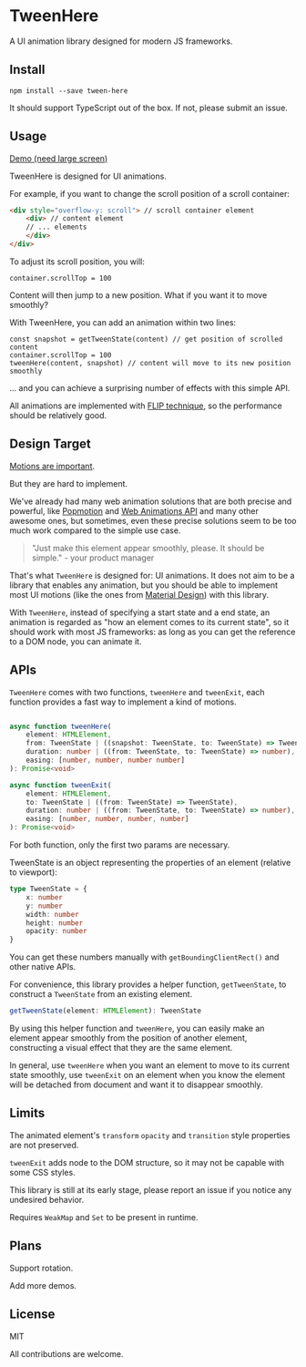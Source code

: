 # TweenHere

A UI animation library designed for modern JS frameworks.

## Install

`npm install --save tween-here`

It should support TypeScript out of the box. If not, please submit an issue.

## Usage

[Demo (need large screen)](http://pinyin.github.io/tween-here)

TweenHere is designed for UI animations. 

For example, if you want to change the scroll position of a scroll container:

```html
<div style="overflow-y: scroll"> // scroll container element
    <div> // content element
    // ... elements
    </div>
</div>
```
To adjust its scroll position, you will:
```
container.scrollTop = 100
```
Content will then jump to a new position. What if you want it to move smoothly? 

With TweenHere, you can add an animation within two lines:
```
const snapshot = getTweenState(content) // get position of scrolled content
container.scrollTop = 100
tweenHere(content, snapshot) // content will move to its new position smoothly 
```

... and you can achieve a surprising number of effects with this simple API.

All animations are implemented with [FLIP technique](https://aerotwist.com/blog/flip-your-animations/), so the performance should be relatively good.

## Design Target

[Motions are important](https://material.io/guidelines/motion/material-motion.html#material-motion-why-does-motion-matter).

But they are hard to implement.

We've already had many web animation solutions that are both precise and powerful, like [Popmotion](https://popmotion.io/) and [Web Animations API](https://developer.mozilla.org/en-US/docs/Web/API/Web_Animations_API) and many other awesome ones, but sometimes, even these precise solutions seem to be too much work compared to the simple use case.

> "Just make this element appear smoothly, please. It should be simple."  - your product manager

That's what `TweenHere` is designed for: UI animations. It does not aim to be a library that enables any animation, but you should be able to implement most UI motions (like the ones from [Material Design](https://material.io/guidelines/motion/material-motion.html)) with this library.

With `TweenHere`, instead of specifying a start state and a end state, an animation is regarded as "how an element comes to its current state", so it should work with most JS frameworks: as long as you can get the reference to a DOM node, you can animate it.

## APIs

`TweenHere` comes with two functions, `tweenHere` and `tweenExit`, each function provides a fast way to implement a kind of motions. 

```typescript jsx

async function tweenHere(
    element: HTMLElement,
    from: TweenState | ((snapshot: TweenState, to: TweenState) => TweenState),
    duration: number | ((from: TweenState, to: TweenState) => number),
    easing: [number, number, number number]
): Promise<void> 

async function tweenExit(
    element: HTMLElement,
    to: TweenState | ((from: TweenState) => TweenState),
    duration: number | ((from: TweenState, to: TweenState) => number),
    easing: [number, number, number, number]
): Promise<void> 
```

For both function, only the first two params are necessary.

TweenState is an object representing the properties of an element (relative to viewport):
```typescript jsx
type TweenState = {
    x: number
    y: number
    width: number
    height: number
    opacity: number
} 
```
You can get these numbers manually with `getBoundingClientRect()` and other native APIs. 

For convenience, this library provides a helper function, `getTweenState`, to construct a `TweenState` from an existing element. 

```typescript jsx
getTweenState(element: HTMLElement): TweenState
```

By using this helper function and `tweenHere`, you can easily make an element appear smoothly from the position of another element, constructing a visual effect that they are the same element.

In general, use `tweenHere` when you want an element to move to its current state smoothly, use `tweenExit` on an element when you know the element will be detached from document and want it to disappear smoothly.

## Limits

The animated element's `transform` `opacity` and `transition` style properties are not preserved.

`tweenExit` adds node to the DOM structure, so it may not be capable with some CSS styles.

This library is still at its early stage, please report an issue if you notice any undesired behavior.

Requires `WeakMap` and `Set` to be present in runtime. 

## Plans

Support rotation.

Add more demos.

## License

MIT

All contributions are welcome.
